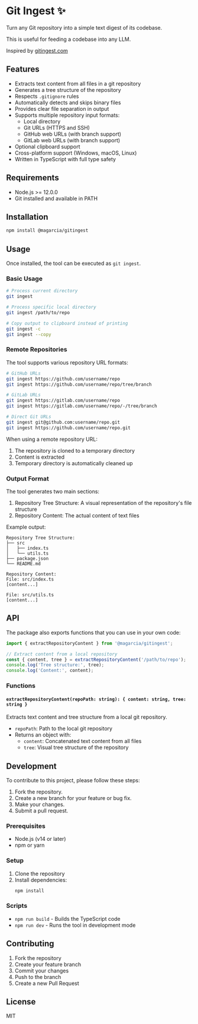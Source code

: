 # Git Ingest ✨ 

Turn any Git repository into a simple text digest of its codebase.

This is useful for feeding a codebase into any LLM.

Inspired by [gitingest.com](https://gitingest.com/)

## Features

- Extracts text content from all files in a git repository
- Generates a tree structure of the repository
- Respects `.gitignore` rules
- Automatically detects and skips binary files
- Provides clear file separation in output
- Supports multiple repository input formats:
  - Local directory
  - Git URLs (HTTPS and SSH)
  - GitHub web URLs (with branch support)
  - GitLab web URLs (with branch support)
- Optional clipboard support
- Cross-platform support (Windows, macOS, Linux)
- Written in TypeScript with full type safety

## Requirements

- Node.js >= 12.0.0
- Git installed and available in PATH

## Installation

```bash
npm install @magarcia/gitingest
```

## Usage

Once installed, the tool can be executed as `git ingest`.

### Basic Usage

```bash
# Process current directory
git ingest

# Process specific local directory
git ingest /path/to/repo

# Copy output to clipboard instead of printing
git ingest -c
git ingest --copy
```

### Remote Repositories

The tool supports various repository URL formats:

```bash
# GitHub URLs
git ingest https://github.com/username/repo
git ingest https://github.com/username/repo/tree/branch

# GitLab URLs
git ingest https://gitlab.com/username/repo
git ingest https://gitlab.com/username/repo/-/tree/branch

# Direct Git URLs
git ingest git@github.com:username/repo.git
git ingest https://github.com/username/repo.git
```

When using a remote repository URL:
1. The repository is cloned to a temporary directory
2. Content is extracted
3. Temporary directory is automatically cleaned up

### Output Format

The tool generates two main sections:
1. Repository Tree Structure: A visual representation of the repository's file structure
2. Repository Content: The actual content of text files

Example output:
```
Repository Tree Structure:
├── src
│   ├── index.ts
│   └── utils.ts
├── package.json
└── README.md

Repository Content:
File: src/index.ts
[content...]

File: src/utils.ts
[content...]
```

## API

The package also exports functions that you can use in your own code:

```typescript
import { extractRepositoryContent } from '@magarcia/gitingest';

// Extract content from a local repository
const { content, tree } = extractRepositoryContent('/path/to/repo');
console.log('Tree structure:', tree);
console.log('Content:', content);
```

### Functions

#### `extractRepositoryContent(repoPath: string): { content: string, tree: string }`

Extracts text content and tree structure from a local git repository.

- `repoPath`: Path to the local git repository
- Returns an object with:
  - `content`: Concatenated text content from all files
  - `tree`: Visual tree structure of the repository

## Development

To contribute to this project, please follow these steps:

1.  Fork the repository.
2.  Create a new branch for your feature or bug fix.
3.  Make your changes.
4.  Submit a pull request.

### Prerequisites

- Node.js (v14 or later)
- npm or yarn

### Setup

1. Clone the repository
2. Install dependencies:
   ```bash
   npm install
   ```

### Scripts

- `npm run build` - Builds the TypeScript code
- `npm run dev` - Runs the tool in development mode


## Contributing

1. Fork the repository
2. Create your feature branch
3. Commit your changes
4. Push to the branch
5. Create a new Pull Request

## License

MIT
